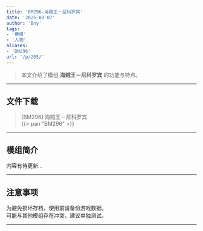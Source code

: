 ```yaml
---
title: 'BM296-海贼王－尼科罗宾'
date: '2025-03-07'
author: 'Bny'
tags:
- '模组'
- '人物'
aliases:
- 'BM296'
url: '/p/205/'
---
```


> 本文介绍了模组 **海贼王－尼科罗宾** 的功能与特点。

---

## 文件下载

> [BM296] 海贼王－尼科罗宾  
{{< pan "BM296" >}}  

---

## 模组简介

>  
内容有待更新...  

---

## 注意事项

>  
为避免损坏存档，使用前请备份游戏数据。  
可能与其他模组存在冲突，建议单独测试。  

---

